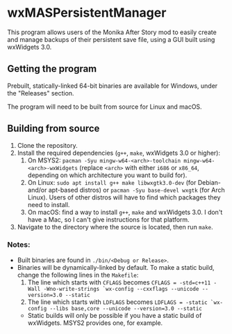 # wxMASPersistentManager
This program allows users of the Monika After Story mod to easily create and manage backups of their persistent save file, using a GUI built using wxWidgets 3.0.

## Getting the program
Prebuilt, statically-linked 64-bit binaries are available for Windows, under the "Releases" section.

The program will need to be built from source for Linux and macOS.

## Building from source
1. Clone the repository.
2. Install the required dependencies (`g++`, `make`, wxWidgets 3.0 or higher):
    1. On MSYS2: `pacman -Syu mingw-w64-<arch>-toolchain mingw-w64-<arch>-wxWidgets` (replace `<arch>` with either `i686` or `x86_64`, depending on which architecture you want to build for).
    2. On Linux: `sudo apt install g++ make libwxgtk3.0-dev` (for Debian- and/or apt-based distros) or `pacman -Syu base-devel wxgtk` (for Arch Linux). Users of other distros will have to find which packages they need to install.
    3. On macOS: find a way to install `g++`, `make` and wxWidgets 3.0. I don't have a Mac, so I can't give instructions for that platform.
3. Navigate to the directory where the source is located, then run `make`.

### Notes:
* Built binaries are found in `./bin/<Debug or Release>`.
* Binaries will be dynamically-linked by default. To make a static build, change the following lines in the `Makefile`:
    1. The line which starts with `CFLAGS` becomes  ```CFLAGS = -std=c++11 -Wall -Wno-write-strings `wx-config --cxxflags --unicode --version=3.0 --static```
    2. The line which starts with `LDFLAGS` becomes  ```LDFLAGS = -static `wx-config --libs base,core --unicode --version=3.0 --static```
    * Static builds will only be possible if you have a static build of wxWidgets. MSYS2 provides one, for example.
